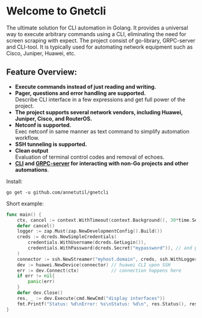 # Welcome to Gnetcli

The ultimate solution for CLI automation in Golang. It provides a universal way to execute arbitrary commands using a CLI, eliminating the need for screen scraping with expect.
The project consist of go-library, GRPC-server and CLI-tool. It is typically used for automating network equipment such as Cisco, Juniper, Huawei, etc.

## Feature Overview:
* **Execute commands instead of just reading and writing.**
* **Pager, questions and error handling are supported.**  
  Describe CLI interface in a few expressions and get full power of the project.
* **The project supports several network vendors, including Huawei, Juniper, Cisco, and RouterOS.**
* **Netconf is supported.**  
  Exec netconf in same manner as text command to simplify automation workflow.
* **SSH tunneling is supported.**
* **Clean output**  
  Evaluation of terminal control codes and removal of echoes.
* **[CLI](https://annetutil.github.io/gnetcli/basic_usage_cli/) and [GRPC-server](https://annetutil.github.io/gnetcli/basic_usage_server/) for interacting with non-Go projects and other automations**.

Install:
```shell
go get -u github.com/annetutil/gnetcli
```

Short example:

```go
func main() {
	ctx, cancel := context.WithTimeout(context.Background(), 30*time.Second)
	defer cancel()
	logger := zap.Must(zap.NewDevelopmentConfig().Build())
	creds := dcreds.NewSimpleCredentials(
		credentials.WithUsername(dcreds.GetLogin()),
		credentials.WithPassword(dcreds.Secret("mypassword")), // and password
	)
	connector := ssh.NewStreamer("myhost.domain", creds, ssh.WithLogger(logger))
	dev := huawei.NewDevice(connector) // huawei CLI upon SSH
	err := dev.Connect(ctx)            // connection happens here
	if err != nil{
		panic(err)
	}
	defer dev.Close()
	res, _ := dev.Execute(cmd.NewCmd("display interfaces"))
	fmt.Printf("Status: %d\nError: %s\nStatus: %d\n", res.Status(), res.Output(), res.Error())
}
```
